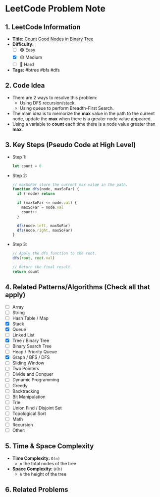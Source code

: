 # LeetCode Problem Note

## 1. LeetCode Information

- **Title:** [Count Good Nodes in Binary Tree](https://leetcode.com/problems/count-good-nodes-in-binary-tree)
- **Difficulty:**
  - [ ] 🟢 Easy
  - [x] 🟡 Medium
  - [ ] 🔴 Hard
- **Tags:** #btree #bfs #dfs

## 2. Code Idea

- There are 2 ways to resolve this problem:
  - Using DFS recursion/stack.
  - Using queue to perform Breadth-First Search.
- The main idea is to memorize the **max** value in the path to the current node, update the **max** when there is a greater node value appeared.
- Using a variable to **count** each time there is a node value greater than **max**. 

## 3. Key Steps (Pseudo Code at High Level)

- Step 1:
  ```js
  let count = 0
  ```
- Step 2:

  ```js
  // maxSoFar store the current max value in the path.
  function dfs(node, maxSoFar) {
    if (!node) return

    if (maxSoFar <= node.val) {
      maxSoFar = node.val
      count++
    }

    dfs(node.left, maxSoFar)
    dfs(node.right, maxSoFar)
  }
  ```
- Step 3:

  ```js
  // Apply the dfs function to the root.
  dfs(root, root.val)

  // Return the final result.
  return count
  ```

## 4. Related Patterns/Algorithms (Check all that apply)

- [ ] Array
- [ ] String
- [ ] Hash Table / Map
- [x] Stack
- [x] Queue
- [ ] Linked List
- [x] Tree / Binary Tree
- [ ] Binary Search Tree
- [ ] Heap / Priority Queue
- [x] Graph / BFS / DFS
- [ ] Sliding Window
- [ ] Two Pointers
- [ ] Divide and Conquer
- [ ] Dynamic Programming
- [ ] Greedy
- [ ] Backtracking
- [ ] Bit Manipulation
- [ ] Trie
- [ ] Union Find / Disjoint Set
- [ ] Topological Sort
- [ ] Math
- [ ] Recursion
- [ ] Other:

## 5. Time & Space Complexity

- **Time Complexity:** `O(n)`
  - `n` the total nodes of the tree
- **Space Complexity:** `O(h)`
  - `h` the height of the tree

## 6. Related Problems
